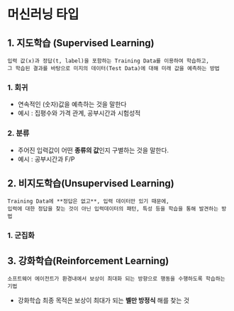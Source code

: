 # 머신러닝 타입

## 1. 지도학습 (Supervised Learning)
```
입력 값(x)과 정답(t, label)을 포함하는 Training Data를 이용하여 학습하고,
그 학습된 결과를 바탕으로 미지의 데이터(Test Data)에 대해 미래 값을 예측하는 방법
```
### 1. 회귀

- 연속적인 (숫자)값을 예측하는 것을 말한다
- 예시 : 집평수와 가격 관계, 공부시간과 시험성적

### 2. 분류

- 주어진 입력값이 어떤 **종류의 값**인지 구별하는 것을 말한다.
- 예시 : 공부시간과 F/P

## 2. 비지도학습(Unsupervised Learning)
```
Training Data에 **정답은 없고**, 입력 데이터만 있기 때문에,
입력에 대한 정답을 찾는 것이 아닌 입력데이터의 패턴, 특성 등을 학습을 통해 발견하는 방법
```

### 1. 군집화

## 3. 강화학습(Reinforcement Learning)
```
소프트웨어 에이전트가 환경내에서 보상이 최대화 되는 방향으로 행동을 수행하도록 학습하는 기법
```
- 강화학습 최종 목적은 보상이 최대가 되는 **벨만 방정식** 해를 찾는 것
